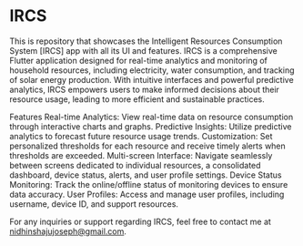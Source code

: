 # IRCS
This is repository that showcases the Intelligent Resources Consumption System [IRCS] app with all its UI and features.
IRCS is a comprehensive Flutter application designed for real-time analytics and monitoring of household resources, including electricity, water consumption, and tracking of solar energy production. With intuitive interfaces and powerful predictive analytics, IRCS empowers users to make informed decisions about their resource usage, leading to more efficient and sustainable practices.


Features
Real-time Analytics: View real-time data on resource consumption through interactive charts and graphs.
Predictive Insights: Utilize predictive analytics to forecast future resource usage trends.
Customization: Set personalized thresholds for each resource and receive timely alerts when thresholds are exceeded.
Multi-screen Interface: Navigate seamlessly between screens dedicated to individual resources, a consolidated dashboard, device status, alerts, and user profile settings.
Device Status Monitoring: Track the online/offline status of monitoring devices to ensure data accuracy.
User Profiles: Access and manage user profiles, including username, device ID, and support resources.


For any inquiries or support regarding IRCS, feel free to contact me at nidhinshajujoseph@gmail.com.
